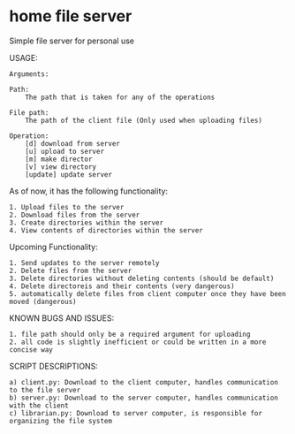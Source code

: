 # home file server
Simple file server for personal use

USAGE:

    Arguments:
    
    Path:
        The path that is taken for any of the operations
    
    File path:
        The path of the client file (Only used when uploading files)

    Operation:
        [d] download from server
        [u] upload to server
        [m] make director
        [v] view directory
        [update] update server 


As of now, it has the following functionality:

    1. Upload files to the server
    2. Download files from the server
    3. Create directories within the server
    4. View contents of directories within the server

Upcoming Functionality:

    1. Send updates to the server remotely
    2. Delete files from the server
    3. Delete directories without deleting contents (should be default)
    4. Delete directoreis and their contents (very dangerous)
    5. automatically delete files from client computer once they have been moved (dangerous)


KNOWN BUGS AND ISSUES:

    1. file path should only be a required argument for uploading
    2. all code is slightly inefficient or could be written in a more concise way

SCRIPT DESCRIPTIONS:

    a) client.py: Download to the client computer, handles communication to the file server
    b) server.py: Download to the server computer, handles communication with the client
    c) librarian.py: Download to server computer, is responsible for organizing the file system